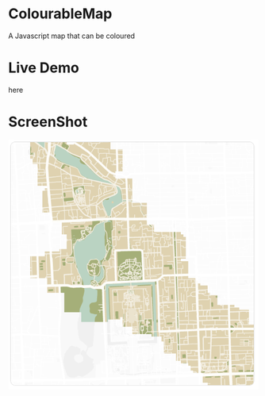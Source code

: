 # ColourableMap

A Javascript map that can be coloured

# Live Demo

here

# ScreenShot

![](./screenshot.png)
